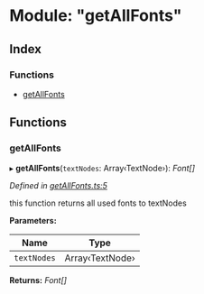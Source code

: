 
# Module: "getAllFonts"

## Index

### Functions

* [getAllFonts](_getallfonts_.md#getallfonts)

## Functions

###  getAllFonts

▸ **getAllFonts**(`textNodes`: Array‹TextNode›): *Font[]*

*Defined in [getAllFonts.ts:5](https://github.com/figma-plugin-helper-functions/figma-plugin-helpers/blob/7c4bed4/src/helpers/getAllFonts.ts#L5)*

this function returns all used fonts to textNodes

**Parameters:**

Name | Type |
------ | ------ |
`textNodes` | Array‹TextNode› |

**Returns:** *Font[]*
